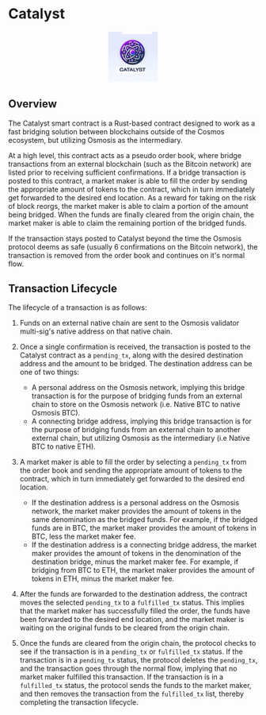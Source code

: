 # Catalyst

<p align="center">
  <img src="./assets/Catalyst.png" alt="Catalyst" width="20%">
</p>

## Overview

The Catalyst smart contract is a Rust-based contract designed to work as a fast bridging solution between blockchains outside of the Cosmos ecosystem, but utilizing Osmosis as the intermediary.

At a high level, this contract acts as a pseudo order book, where bridge transactions from an external blockchain (such as the Bitcoin network) are listed prior to receiving sufficient confirmations. If a bridge transaction is posted to this contract, a market maker is able to fill the order by sending the appropriate amount of tokens to the contract, which in turn immediately get forwarded to the desired end location. As a reward for taking on the risk of block reorgs, the market maker is able to claim a portion of the amount being bridged. When the funds are finally cleared from the origin chain, the market maker is able to claim the remaining portion of the bridged funds.

If the transaction stays posted to Catalyst beyond the time the Osmosis protocol deems as safe (usually 6 confirmations on the Bitcoin network), the transaction is removed from the order book and continues on it's normal flow.

## Transaction Lifecycle

The lifecycle of a transaction is as follows:

1. Funds on an external native chain are sent to the Osmosis validator multi-sig's native address on that native chain.

2. Once a single confirmation is received, the transaction is posted to the Catalyst contract as a `pending_tx`, along with the desired destination address and the amount to be bridged. The destination address can be one of two things:
    - A personal address on the Osmosis network, implying this bridge transaction is for the purpose of bridging funds from an external chain to store on the Osmosis network (i.e. Native BTC to native Osmosis BTC).
    - A connecting bridge address, implying this bridge transaction is for the purpose of bridging funds from an external chain to another external chain, but utilizing Osmosis as the intermediary (i.e Native BTC to native ETH).

3. A market maker is able to fill the order by selecting a `pending_tx` from the order book and sending the appropriate amount of tokens to the contract, which in turn immediately get forwarded to the desired end location.
    - If the destination address is a personal address on the Osmosis network, the market maker provides the amount of tokens in the same denomination as the bridged funds. For example, if the bridged funds are in BTC, the market maker provides the amount of tokens in BTC, less the market maker fee.
    - If the destination address is a connecting bridge address, the market maker provides the amount of tokens in the denomination of the destination bridge, minus the market maker fee. For example, if bridging from BTC to ETH, the market maker provides the amount of tokens in ETH, minus the market maker fee.

4. After the funds are forwarded to the destination address, the contract moves the selected `pending_tx` to a `fulfilled_tx` status. This implies that the market maker has successfully filled the order, the funds have been forwarded to the desired end location, and the market maker is waiting on the original funds to be cleared from the origin chain.

5. Once the funds are cleared from the origin chain, the protocol checks to see if the transaction is in a `pending_tx` or `fulfilled_tx` status. If the transaction is in a `pending_tx` status, the protocol deletes the `pending_tx`, and the transaction goes through the normal flow, implying that no market maker fulfilled this transaction. If the transaction is in a `fulfilled_tx` status, the protocol sends the funds to the market maker, and then removes the transaction from the `fulfilled_tx` list, thereby completing the transaction lifecycle.
